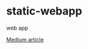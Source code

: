 # static-webapp
web app

[Medium article](https://medium.com/@03nishchayagarwal/what-is-web-application-it-is-a-stand-alone-application-3a49fcbd7963)
